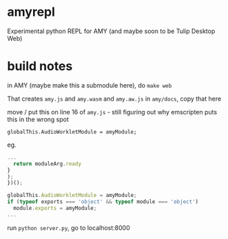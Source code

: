 # amyrepl
Experimental python REPL for AMY (and maybe soon to be Tulip Desktop Web)


# build notes

in AMY (maybe make this a submodule here), do `make web`

That creates `amy.js` and `amy.wasm` and `amy.aw.js` in `amy/docs`, copy that here

move / put this on line 16 of `amy.js` - still figuring out why emscripten puts this in the wrong spot

`globalThis.AudioWorkletModule = amyModule;`

eg.

```js
...
  return moduleArg.ready
}
);
})();

globalThis.AudioWorkletModule = amyModule;
if (typeof exports === 'object' && typeof module === 'object')
  module.exports = amyModule;
...
```

run `python server.py`, go to localhost:8000

